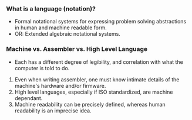 ### What is a language (notation)?
- Formal notational systems for expressing problem solving abstractions in human and machine readable form.
- OR: Extended algebraic notational systems.
### Machine vs. Assembler vs. High Level Language
- Each has a different degree of legibility, and correlation with what the computer is told to do.
1. Even when writing assembler, one must know intimate details of the machine's hardware and/or firmware.
2. High level languages, especially if ISO standardized, are machine dependant.
3. Machine readability can be precisely defined, whereas human readability is an imprecise idea.
